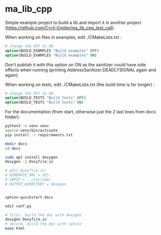 # ma_lib_cpp

Simple example project to build a lib and import it in another project (https://github.com/Cyril-Grelier/ma_lib_cpp_test_call).

When working on files in examples, edit ./CMakeLists.txt :

```cmake
# change the OFF to ON
option(BUILD_EXAMPLES "Build examples" OFF)
option(BUILD_EXAMPLES "Build examples" ON)
```

Don't publish it with this option on ON as the sanitizer could have side effects when running (printing AddressSanitizer:DEADLYSIGNAL again and again).

When working on tests, edit ./CMakeLists.txt (the build time is far longer) :

```cmake
# change the OFF to ON
option(BUILD_TESTS "Build tests" OFF)
option(BUILD_TESTS "Build tests" ON)
```

For the documentation (from start, otherwise just the 2 last lines from docs folder):

```bash
python3 -m venv venv
source venv/bin/activate
pip install -r requirements.txt

mkdir docs
cd docs

sudo apt install doxygen
doxygen -g Doxyfile.in

# edit Doxyfile.in:
# GENERATE_XML = YES
# INPUT = ../include/
# OUTPUT_DIRECTORY = doxygen


sphinx-quickstart docs

edit conf.py

# first, build the doc with doxygen
doxygen Doxyfile.in
# second, build the doc with sphinx
make html
```
